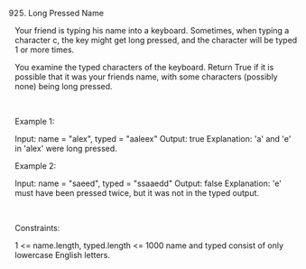 925. Long Pressed Name

Your friend is typing his name into a keyboard. Sometimes, when typing a character c, the key might get long pressed, and the character will be typed 1 or more times.

You examine the typed characters of the keyboard. Return True if it is possible that it was your friends name, with some characters (possibly none) being long pressed.

 

Example 1:

Input: name = "alex", typed = "aaleex"
Output: true
Explanation: 'a' and 'e' in 'alex' were long pressed.


Example 2:

Input: name = "saeed", typed = "ssaaedd"
Output: false
Explanation: 'e' must have been pressed twice, but it was not in the typed output.


 

Constraints:

1 <= name.length, typed.length <= 1000
name and typed consist of only lowercase English letters.